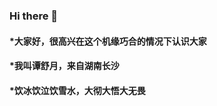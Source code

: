 ### Hi there 👋
#### *大家好，很高兴在这个机缘巧合的情况下认识大家
#### *我叫谭舒月，来自湖南长沙
#### *饮冰饮泣饮雪水，大彻大悟大无畏
<!--
**RubbyHH/RubbyHH** is a ✨ _special_ ✨ repository because its `README.md` (this file) appears on your GitHub profile.

Here are some ideas to get you started:
大家好，很高兴在这个机缘巧合的情况下认识大家

- 🔭 I’m currently working on ...
- 🌱 I’m currently learning ...
- 👯 I’m looking to collaborate on ...
- 🤔 I’m looking for help with ...
- 💬 Ask me about ...
- 📫 How to reach me: ...
- 😄 Pronouns: ...
- ⚡ Fun fact: ...
-->
